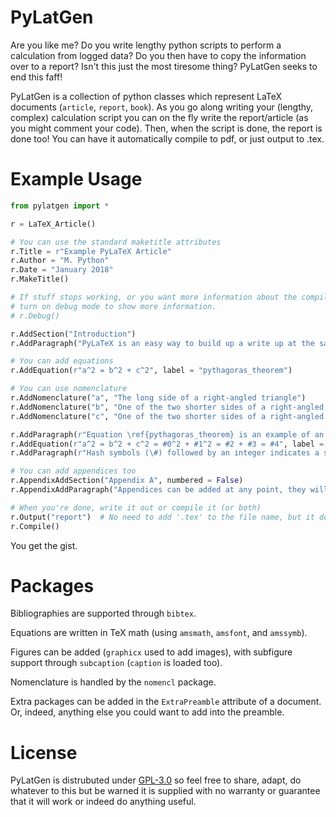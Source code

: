 # PyLatGen

Are you like me? Do you write lengthy python scripts to perform a calculation from logged data? Do you then have to copy the information over to a report? Isn't this just the most tiresome thing? PyLatGen seeks to end this faff!

PyLatGen is a collection of python classes which represent LaTeX documents (`article`, `report`, `book`). As you go along writing your (lengthy, complex) calculation script you can on the fly write the report/article (as you might comment your code). Then, when the script is done, the report is done too! You can have it automatically compile to pdf, or just output to .tex.

# Example Usage
```python
from pylatgen import *

r = LaTeX_Article()

# You can use the standard maketitle attributes
r.Title = r"Example PyLaTeX Article"
r.Author = "M. Python"
r.Date = "January 2018"
r.MakeTitle()

# If stuff stops working, or you want more information about the compilation,
# turn on debug mode to show more information.
# r.Debug()

r.AddSection("Introduction")
r.AddParagraph("PyLaTeX is an easy way to build up a write up at the same time as the calculation. It has similar features to a simple \LaTeX document.")

# You can add equations
r.AddEquation(r"a^2 = b^2 + c^2", label = "pythagoras_theorem")

# You can use nomenclature
r.AddNomenclature("a", "The long side of a right-angled triangle")
r.AddNomenclature("b", "One of the two shorter sides of a right-angled triangle")
r.AddNomenclature("c", "One of the two shorter sides of a right-angled triangle")

r.AddParagraph(r"Equation \ref{pythagoras_theorem} is an example of an equation. Equations can also have data substituted in from a list of values:")
r.AddEquation(r"a^2 = b^2 + c^2 = #0^2 + #1^2 = #2 + #3 = #4", label = "pythagoras_theorem_filled", subslist = [3, 4, 9, 16, 25])
r.AddParagraph(r"Hash symbols (\#) followed by an integer indicates a substitution.")

# You can add appendices too
r.AppendixAddSection("Appendix A", numbered = False)
r.AppendixAddParagraph("Appendices can be added at any point, they will always be at the end of the document.")

# When you're done, write it out or compile it (or both)
r.Output("report")  # No need to add '.tex' to the file name, but it doesn't matter if you do.
r.Compile()
```
You get the gist.

# Packages

Bibliographies are supported through `bibtex`.

Equations are written in TeX math (using `amsmath`, `amsfont`, and `amssymb`).

Figures can be added (`graphicx` used to add images), with subfigure support through `subcaption` (`caption` is loaded too).

Nomenclature is handled by the `nomencl` package.

Extra packages can be added in the `ExtraPreamble` attribute of a document. Or, indeed, anything else you could want to add into the preamble.

# License
PyLatGen is distrubuted under [GPL-3.0](https://www.gnu.org/licenses/gpl-3.0.en.html) so feel free to share, adapt, do whatever to this but be warned it is supplied with no warranty or guarantee that it will work or indeed do anything useful.
